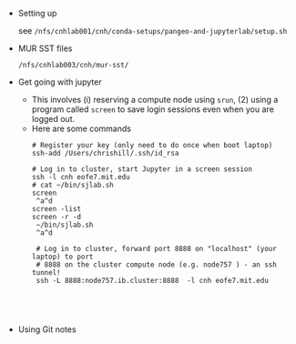 * Setting up

   see ```/nfs/cnhlab001/cnh/conda-setups/pangeo-and-jupyterlab/setup.sh ```
   
* MUR SST files
   
   ```/nfs/cnhlab003/cnh/mur-sst/```
   
* Get going with jupyter
  
  - This involves (i) reserving a compute node using ```srun```, (2) using a program called ```screen``` to save
    login sessions even when you are logged out.
  - Here are some commands
     ```
     # Register your key (only need to do once when boot laptop)
     ssh-add /Users/chrishill/.ssh/id_rsa
     
     # Log in to cluster, start Jupyter in a screen session
     ssh -l cnh eofe7.mit.edu
     # cat ~/bin/sjlab.sh
     screen
      ^a^d
     screen -list
     screen -r -d
      ~/bin/sjlab.sh
      ^a^d
      
      # Log in to cluster, forward port 8888 on "localhost" (your laptop) to port
      # 8888 on the cluster compute node (e.g. node757 ) - an ssh tunnel! 
      ssh -L 8888:node757.ib.cluster:8888  -l cnh eofe7.mit.edu  
      
      
      
      
     ```

* Using Git notes
